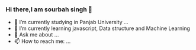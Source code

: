 ### Hi there,I am sourbah singh 👋

- 🔭 I’m currently studying in Panjab University ...
- 🌱 I’m currently learning javascript, Data structure and Machine Learning 
- 💬 Ask me about ...
- 📫 How to reach me: ...


<!--
**sourabhsingh282/sourabhsingh282** is a ✨ _special_ ✨ repository because its `README.md` (this file) appears on your GitHub profile.- 👯 I’m looking to collaborate on ...- 🤔 I’m looking for help with ..- ⚡ Fun fact: - 😄 Pronouns: ...

Here are some ideas to get you started:



-->
